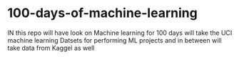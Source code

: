 # 100-days-of-machine-learning
IN this repo will have look on Machine learning  for 100 days 
will take the UCI machine learning  Datsets for performing ML projects and in between will take  data from Kaggel as well 
